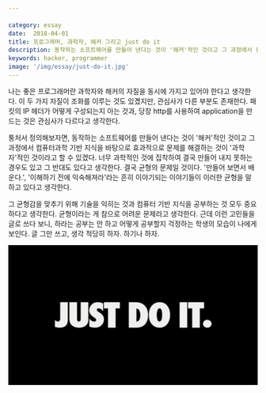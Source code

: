 ```yaml
---

category: essay
date:  2018-04-01
title: 프로그래머, 과학자, 해커 그리고 just do it
description: 동작하는 소프트웨어를 만들어 낸다는 것이 '해커'적인 것이고 그 과정에서 컴퓨터과학 기반 지식을 바탕으로 효과적으로 문제를 해결하는 것이 '과학자'적인 것이라고 할 수 있겠다.
keywords: hacker, programmer
image: '/img/essay/just-do-it.jpg'
---
```


나는 좋은 프로그래머란 과학자와 해커의 자질을 동시에 가지고 있어야 한다고 생각한다. 이 두 가지 자질이 조화를 이루는 것도 있곘지만, 관심사가 다른 부분도 존재한다. 패킷의 IP 헤더가 어떻게 구성되는지 아는 것과, 당장 http를 사용하여 application을 만드는 것은 관심사가 다르다고 생각한다. 

퉁처서 정의해보자면, 동작하는 소프트웨어를 만들어 낸다는 것이 '해커'적인 것이고 그 과정에서 컴퓨터과학 기반 지식을 바탕으로 효과적으로 문제를 해결하는 것이 '과학자'적인 것이라고 할 수 있겠다. 너무 과학적인 것에 집착하여 결국 만들어 내지 못하는 경우도 있고 그 반대도 있다고 생각한다. 결국 균형의 문제일 것이다. '만들어 보면서 배운다.', '이해하기 전에 익숙해져라'라는 흔히 이야기되는 이야기들이 이러한 균형을 말하고 있다고 생각한다. 

그 균형감을 맞추기 위해 기술을 익히는 것과 컴퓨터 기반 지식을 공부하는 것 모두 중요하다고 생각한다. 균형이라는 게 참으로 어려운 문제라고 생각한다. 근데 이런 고민들을 글로 쓰다 보니, 하라는 공부는 안 하고 어떻게 공부할지 걱정하는 학생의 모습이 나에게 보인다. 글 그만 쓰고, 생각 적당히 하자. 하기나 하자.

<p align="center"><img src="/img/essay/just-do-it.jpg" alt="just-do-it"></p>